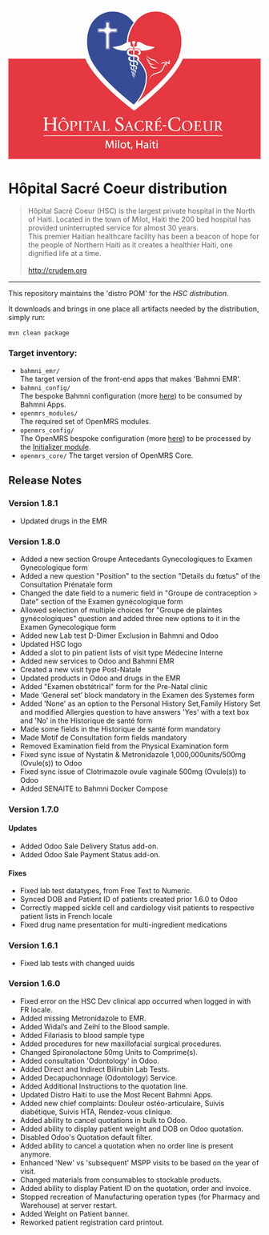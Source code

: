 ![alt tag](readme/crudem-hsc-logo.png)

# Hôpital Sacré Coeur distribution

>Hôpital Sacré Coeur (HSC) is the largest private hospital in the North of Haiti. Located in the town of Milot, Haiti the 200 bed hospital has provided uninterrupted service for almost 30 years.
><br>This premier Haitian healthcare facility has been a beacon of hope for the people of Northern Haiti as it creates a healthier Haiti, one dignified life at a time.
><br>
><br>http://crudem.org

-----

This repository maintains the 'distro POM' for the _HSC distribution_.

It downloads and brings in one place all artifacts needed by the distribution, simply run:
```
mvn clean package
```
### Target inventory:

* `bahmni_emr/`
<br/>The target version of the front-end apps that makes 'Bahmni EMR'.
* `bahmni_config/`
<br/>The bespoke Bahmni configuration (more [here](https://github.com/CRUDEM/bahmni-config-hsc)) to be consumed by Bahmni Apps.
* `openmrs_modules/`
<br/>The required set of OpenMRS modules.
* `openmrs_config/`
<br/>The OpenMRS bespoke configuration (more [here](https://github.com/CRUDEM/openmrs-config-hsc)) to be processed by the [Initializer module](https://github.com/mekomsolutions/openmrs-module-initializer).
* `openmrs_core/`
The target version of OpenMRS Core.

## Release Notes

### Version 1.8.1
* Updated drugs in the EMR 

### Version 1.8.0
* Added a new section Groupe Antecedants Gynecologiques to Examen Gynecologique form
* Added a new question "Position" to the section "Details du fœtus" of the Consultation Prénatale form
* Changed the date field to a numeric field in "Groupe de contraception > Date" section of the Examen gynécologique form
* Allowed selection of multiple choices for "Groupe de plaintes gynécologiques" question and added three new options to it in the Examen Gynecologique form
* Added new Lab test D-Dimer Exclusion in Bahmni and Odoo
* Updated HSC logo
* Added a slot to pin  patient lists of visit type Médecine Interne
* Added new services to Odoo and Bahmni EMR
* Created a new visit type Post-Natale 
* Updated products in Odoo and drugs in the EMR 
* Added "Examen obstétrical" form for the Pre-Natal clinic
* Made ‘General set’ block mandatory in the Examen des Systemes form
* Added 'None' as an option to the Personal History Set,Family History Set and modified Allergies question to have answers 'Yes' with a text box and 'No' in the Historique de santé form
* Made some fields in the Historique de santé form mandatory
* Made Motif de Consultation form fields mandatory
* Removed Examination field from the Physical Examination form
* Fixed sync issue of Nystatin & Metronidazole 1,000,000units/500mg (Ovule(s)) to Odoo
* Fixed sync issue of Clotrimazole ovule vaginale 500mg (Ovule(s)) to Odoo
* Added SENAITE to Bahmni Docker Compose

### Version 1.7.0
#### Updates
* Added Odoo Sale Delivery Status add-on.
* Added Odoo Sale Payment Status add-on.
#### Fixes
* Fixed  lab test datatypes, from Free Text to Numeric.
* Synced DOB and Patient ID of patients created prior 1.6.0 to Odoo
* Correctly mapped sickle cell and cardiology visit patients to respective patient lists in French locale
* Fixed drug name presentation for multi-ingredient medications

### Version 1.6.1
* Fixed lab tests with changed uuids

### Version 1.6.0
* Fixed error on the HSC Dev clinical app occurred when logged in with FR locale.
* Added missing Metronidazole to EMR.
* Added Widal’s and Zeihl to the Blood sample.
* Added Filariasis to blood sample type
* Added procedures for new maxillofacial surgical procedures.
* Changed Spironolactone 50mg Units to Comprime(s).
* Added consultation 'Odontology' in Odoo.
* Added Direct and Indirect Bilirubin Lab Tests.
* Added Decapuchonnage (Odontology) Service.
* Added Additional Instructions to the quotation line.
* Updated Distro Haiti to use the Most Recent Bahmni Apps.
* Added new chief complaints: Douleur ostéo-articulaire, Suivis diabétique, Suivis HTA, Rendez-vous clinique.
* Added ability to cancel quotations in bulk to Odoo.
* Added ability to display patient weight and DOB on Odoo quotation.
* Disabled Odoo's Quotation default filter.
* Added ability to cancel a quotation when no order line is present anymore.
* Enhanced 'New' vs 'subsequent' MSPP visits to be based on the year of visit.
* Changed materials from consumables to stockable products.
* Added ability to display Patient ID on the quotation, order and invoice.
* Stopped recreation of Manufacturing operation types  (for Pharmacy and Warehouse) at server restart.
* Added Weight on Patient banner.
* Reworked patient registration card printout.
